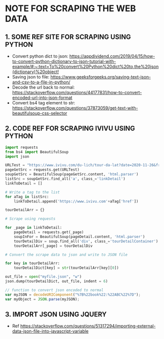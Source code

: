 # NOTE FOR SCRAPING THE WEB DATA

## 1. SOME REF SITE FOR SCRAPING USING PYTHON

- Convert python dict to json: <https://appdividend.com/2019/04/15/how-to-convert-python-dictionary-to-json-tutorial-with-example/#:~:text=To%20convert%20Python%20dict%20to,the%20json(dictionary)%20object!>
- Saving json to file: <https://www.geeksforgeeks.org/saving-text-json-and-csv-to-a-file-in-python/>
- Decode the url back to normal: <https://stackoverflow.com/questions/44177831/how-to-convert-encoded-url-into-json-format>
- Convert bs4 tag element to str: <https://stackoverflow.com/questions/37873059/get-text-with-beautifulsoup-css-selector>

## 2. CODE REF FOR SCRAPING IVIVU USING PYTHON

```python
import requests
from bs4 import BeautifulSoup
import json

URLTest = "https://www.ivivu.com/du-lich/tour-da-lat?date=2020-11-26&from=h%e1%bb%93-ch%c3%ad-minh"
pageGetSrc = requests.get(URLTest)
soupGetSrc = BeautifulSoup(pageGetSrc.content, 'html.parser')
listSrc = soupGetSrc.find_all('a', class_='linkDetail')
linkToDetail = []

# Write a tag to the list
for aTag in listSrc:
    linkToDetail.append('https://www.ivivu.com'+aTag['href'])

tourDetailArr = {}

# Scrape using requests

for _page in linkToDetail:
    pageDetail = requests.get(_page)
    soupInFor = BeautifulSoup(pageDetail.content, 'html.parser')
    tourDetailDiv = soup.find_all('div', class_='tourDetailContainer')
    tourDetailArr[_page] = tourDetailDiv

# Convert the scrape data to json and write to JSON file

for key in tourDetailArr:
    tourDetailDict[key] = str(tourDetailArr[key][0])

out_file = open("myfile.json", "w")
json.dump(tourDetailDict, out_file, indent = 6)
```

```js
// function to convert json encoded to normal
var myJSON = decodeURIComponent("%7B%22book%22:%22ABC%22%7D");
var myObject = JSON.parse(myJSON);
```

## 3. IMPORT JSON USING JQUERY

- Ref <https://stackoverflow.com/questions/51317294/importing-external-data-json-file-into-javascript-variable>
